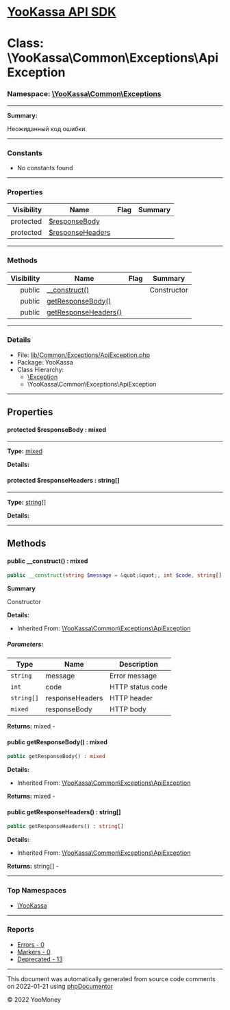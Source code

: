 # [YooKassa API SDK](../home.md)

# Class: \YooKassa\Common\Exceptions\ApiException
### Namespace: [\YooKassa\Common\Exceptions](../namespaces/yookassa-common-exceptions.md)
---
**Summary:**

Неожиданный код ошибки.


---
### Constants
* No constants found

---
### Properties
| Visibility | Name | Flag | Summary |
| ----------:| ---- | ---- | ------- |
| protected | [$responseBody](../classes/YooKassa-Common-Exceptions-ApiException.md#property_responseBody) |  |  |
| protected | [$responseHeaders](../classes/YooKassa-Common-Exceptions-ApiException.md#property_responseHeaders) |  |  |

---
### Methods
| Visibility | Name | Flag | Summary |
| ----------:| ---- | ---- | ------- |
| public | [__construct()](../classes/YooKassa-Common-Exceptions-ApiException.md#method___construct) |  | Constructor |
| public | [getResponseBody()](../classes/YooKassa-Common-Exceptions-ApiException.md#method_getResponseBody) |  |  |
| public | [getResponseHeaders()](../classes/YooKassa-Common-Exceptions-ApiException.md#method_getResponseHeaders) |  |  |

---
### Details
* File: [lib/Common/Exceptions/ApiException.php](../../lib/Common/Exceptions/ApiException.php)
* Package: YooKassa
* Class Hierarchy: 
  * [\Exception](\Exception)
  * \YooKassa\Common\Exceptions\ApiException

---
## Properties
<a name="property_responseBody"></a>
#### protected $responseBody : mixed
---
**Type:** <a href="../mixed"><abbr title="mixed">mixed</abbr></a>

**Details:**


<a name="property_responseHeaders"></a>
#### protected $responseHeaders : string[]
---
**Type:** <a href="../string[]"><abbr title="string[]">string[]</abbr></a>

**Details:**



---
## Methods
<a name="method___construct" class="anchor"></a>
#### public __construct() : mixed

```php
public __construct(string $message = &quot;&quot;, int $code, string[] $responseHeaders = array(), mixed $responseBody = null) : mixed
```

**Summary**

Constructor

**Details:**
* Inherited From: [\YooKassa\Common\Exceptions\ApiException](../classes/YooKassa-Common-Exceptions-ApiException.md)

##### Parameters:
| Type | Name | Description |
| ---- | ---- | ----------- |
| <code lang="php">string</code> | message  | Error message |
| <code lang="php">int</code> | code  | HTTP status code |
| <code lang="php">string[]</code> | responseHeaders  | HTTP header |
| <code lang="php">mixed</code> | responseBody  | HTTP body |

**Returns:** mixed - 


<a name="method_getResponseBody" class="anchor"></a>
#### public getResponseBody() : mixed

```php
public getResponseBody() : mixed
```

**Details:**
* Inherited From: [\YooKassa\Common\Exceptions\ApiException](../classes/YooKassa-Common-Exceptions-ApiException.md)

**Returns:** mixed - 


<a name="method_getResponseHeaders" class="anchor"></a>
#### public getResponseHeaders() : string[]

```php
public getResponseHeaders() : string[]
```

**Details:**
* Inherited From: [\YooKassa\Common\Exceptions\ApiException](../classes/YooKassa-Common-Exceptions-ApiException.md)

**Returns:** string[] - 



---

### Top Namespaces

* [\YooKassa](../namespaces/yookassa.md)

---

### Reports
* [Errors - 0](../reports/errors.md)
* [Markers - 0](../reports/markers.md)
* [Deprecated - 13](../reports/deprecated.md)

---

This document was automatically generated from source code comments on 2022-01-21 using [phpDocumentor](http://www.phpdoc.org/)

&copy; 2022 YooMoney